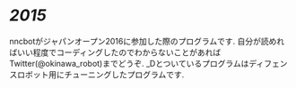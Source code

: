 # _2015_
nncbotがジャパンオープン2016に参加した際のプログラムです.
自分が読めればいい程度でコーディングしたのでわからないことがあればTwitter(@okinawa_robot)までどうぞ.
_Dとついているプログラムはディフェンスロボット用にチューニングしたプログラムです.
